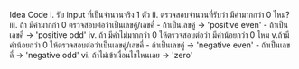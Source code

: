 Idea Code
i. รับ input ที่เป็นจำนวนจริง 1 ตัว
ii. ตรวจสอบจำนวนที่รับว่า มีค่ามากกว่า 0 ไหม?
iii. ถ้า มีค่ามากก่า 0 ตรวจสอบต่อว่าเป็นเลขคู่/เลขคี่
    - ถ้าเป็นเลขคู่ -> 'positive even'
    - ถ้าเป็นเลขคี่ -> 'positive odd'
iv. ถ้า มีค่าไม่มากกว่า 0 ให้ตรวจสอบต่อว่า มีค่าน้อยกว่า 0 ไหม
v.ถ้ามีค่าน้อยกว่า 0 ให้ตรวจสอบต่อว่าเป็นเลขคู่/เลขคี่
    - ถ้าเป็นเลขคู่ -> 'negative even'
    - ถ้าเป็นเลขคี่ -> 'negative odd'
vi. ถ้าไม่เข้าเงื่อนไขไหนเลย -> 'zero'
